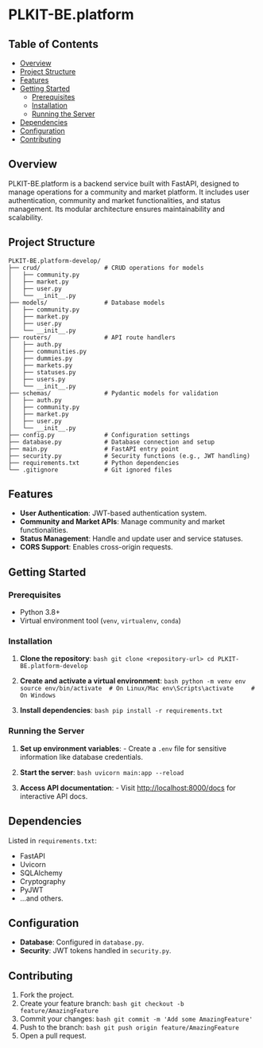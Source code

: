 # PLKIT-BE.platform

## Table of Contents

- [Overview](#overview)
- [Project Structure](#project-structure)
- [Features](#features)
- [Getting Started](#getting-started)
    - [Prerequisites](#prerequisites)
    - [Installation](#installation)
    - [Running the Server](#running-the-server)
- [Dependencies](#dependencies)
- [Configuration](#configuration)
- [Contributing](#contributing)

## Overview

PLKIT-BE.platform is a backend service built with FastAPI, designed to manage operations for a community and market platform. It includes user authentication, community and market functionalities, and status management. Its modular architecture ensures maintainability and scalability.

## Project Structure

```
PLKIT-BE.platform-develop/
├── crud/                  # CRUD operations for models
│   ├── community.py
│   ├── market.py
│   ├── user.py
│   └── __init__.py
├── models/                # Database models
│   ├── community.py
│   ├── market.py
│   ├── user.py
│   └── __init__.py
├── routers/               # API route handlers
│   ├── auth.py
│   ├── communities.py
│   ├── dummies.py
│   ├── markets.py
│   ├── statuses.py
│   ├── users.py
│   └── __init__.py
├── schemas/               # Pydantic models for validation
│   ├── auth.py
│   ├── community.py
│   ├── market.py
│   ├── user.py
│   └── __init__.py
├── config.py              # Configuration settings
├── database.py            # Database connection and setup
├── main.py                # FastAPI entry point
├── security.py            # Security functions (e.g., JWT handling)
├── requirements.txt       # Python dependencies
└── .gitignore             # Git ignored files
```

## Features

- **User Authentication**: JWT-based authentication system.
- **Community and Market APIs**: Manage community and market functionalities.
- **Status Management**: Handle and update user and service statuses.
- **CORS Support**: Enables cross-origin requests.

## Getting Started

### Prerequisites

- Python 3.8+
- Virtual environment tool (`venv`, `virtualenv`, `conda`)

### Installation

1. **Clone the repository**:
        ```bash
        git clone <repository-url>
        cd PLKIT-BE.platform-develop
        ```

2. **Create and activate a virtual environment**:
        ```bash
        python -m venv env
        source env/bin/activate  # On Linux/Mac
        env\Scripts\activate     # On Windows
        ```

3. **Install dependencies**:
        ```bash
        pip install -r requirements.txt
        ```

### Running the Server

1. **Set up environment variables**:
        - Create a `.env` file for sensitive information like database credentials.

2. **Start the server**:
        ```bash
        uvicorn main:app --reload
        ```

3. **Access API documentation**:
        - Visit [http://localhost:8000/docs](http://localhost:8000/docs) for interactive API docs.

## Dependencies

Listed in `requirements.txt`:
- FastAPI
- Uvicorn
- SQLAlchemy
- Cryptography
- PyJWT
- ...and others.

## Configuration

- **Database**: Configured in `database.py`.
- **Security**: JWT tokens handled in `security.py`.

## Contributing

1. Fork the project.
2. Create your feature branch:
        ```bash
        git checkout -b feature/AmazingFeature
        ```
3. Commit your changes:
        ```bash
        git commit -m 'Add some AmazingFeature'
        ```
4. Push to the branch:
        ```bash
        git push origin feature/AmazingFeature
        ```
5. Open a pull request.
